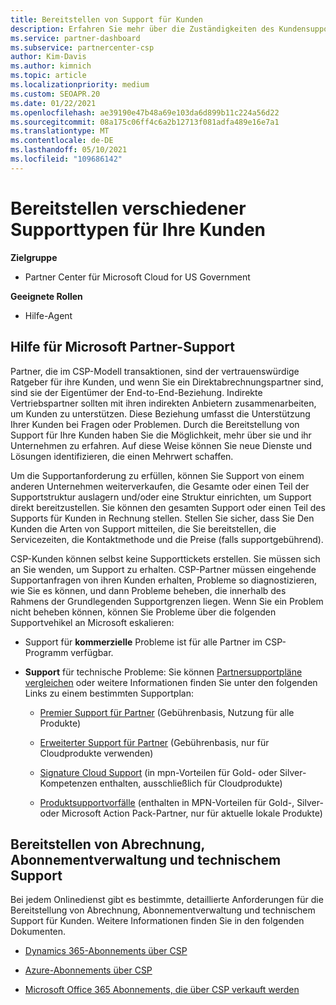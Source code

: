 ```yaml
---
title: Bereitstellen von Support für Kunden
description: Erfahren Sie mehr über die Zuständigkeiten des Kundensupports für Partner im CSP-Programm. Enthält Informationen zur Unterstützung von Abrechnung, Abonnementverwaltung und technischen Problemen.
ms.service: partner-dashboard
ms.subservice: partnercenter-csp
author: Kim-Davis
ms.author: kimnich
ms.topic: article
ms.localizationpriority: medium
ms.custom: SEOAPR.20
ms.date: 01/22/2021
ms.openlocfilehash: ae39190e47b48a69e103da6d899b11c224a56d22
ms.sourcegitcommit: 08a175c06ff4c6a2b12713f081adfa489e16e7a1
ms.translationtype: MT
ms.contentlocale: de-DE
ms.lasthandoff: 05/10/2021
ms.locfileid: "109686142"
---
```

# <a name="providing-different-types-of-support-to-your-customers"></a>Bereitstellen verschiedener Supporttypen für Ihre Kunden

**Zielgruppe**

- Partner Center für Microsoft Cloud for US Government

**Geeignete Rollen**

- Hilfe-Agent

## <a name="microsoft-partner-support-guidance"></a>Hilfe für Microsoft Partner-Support

Partner, die im CSP-Modell transaktionen, sind der vertrauenswürdige Ratgeber für ihre Kunden, und wenn Sie ein Direktabrechnungspartner sind, sind sie der Eigentümer der End-to-End-Beziehung. Indirekte Vertriebspartner sollten mit ihren indirekten Anbietern zusammenarbeiten, um Kunden zu unterstützen. Diese Beziehung umfasst die Unterstützung Ihrer Kunden bei Fragen oder Problemen. Durch die Bereitstellung von Support für Ihre Kunden haben Sie die Möglichkeit, mehr über sie und ihr Unternehmen zu erfahren. Auf diese Weise können Sie neue Dienste und Lösungen identifizieren, die einen Mehrwert schaffen.

Um die Supportanforderung zu erfüllen, können Sie Support von einem anderen Unternehmen weiterverkaufen, die Gesamte oder einen Teil der Supportstruktur auslagern und/oder eine Struktur einrichten, um Support direkt bereitzustellen. Sie können den gesamten Support oder einen Teil des Supports für Kunden in Rechnung stellen. Stellen Sie sicher, dass Sie Den Kunden die Arten von Support mitteilen, die Sie bereitstellen, die Servicezeiten, die Kontaktmethode und die Preise (falls supportgebührend).

CSP-Kunden können selbst keine Supporttickets erstellen. Sie müssen sich an Sie wenden, um Support zu erhalten. CSP-Partner müssen eingehende Supportanfragen von ihren Kunden erhalten, Probleme so diagnostizieren, wie Sie es können, und dann Probleme beheben, die innerhalb des Rahmens der Grundlegenden Supportgrenzen liegen. Wenn Sie ein Problem nicht beheben können, können Sie Probleme über die folgenden Supportvehikel an Microsoft eskalieren:

- Support für **kommerzielle** Probleme ist für alle Partner im CSP-Programm verfügbar.

- **Support** für technische Probleme: Sie können [Partnersupportpläne vergleichen](https://partner.microsoft.com/support/partnersupport) oder weitere Informationen finden Sie unter den folgenden Links zu einem bestimmten Supportplan:

  - [Premier Support für Partner](https://partner.microsoft.com/support/microsoft-services-premier-support) (Gebührenbasis, Nutzung für alle Produkte)

  - [Erweiterter Support für Partner](https://partner.microsoft.com/support/advanced-cloud-support) (Gebührenbasis, nur für Cloudprodukte verwenden)

  - [Signature Cloud Support](manage-your-partner-network-benefits.md) (in mpn-Vorteilen für Gold- oder Silver-Kompetenzen enthalten, ausschließlich für Cloudprodukte)

  - [Produktsupportvorfälle](manage-your-partner-network-benefits.md) (enthalten in MPN-Vorteilen für Gold-, Silver- oder Microsoft Action Pack-Partner, nur für aktuelle lokale Produkte)

## <a name="providing-billing-subscription-management-and-technical-support"></a>Bereitstellen von Abrechnung, Abonnementverwaltung und technischem Support 

Bei jedem Onlinedienst gibt es bestimmte, detaillierte Anforderungen für die Bereitstellung von Abrechnung, Abonnementverwaltung und technischem Support für Kunden. Weitere Informationen finden Sie in den folgenden Dokumenten.

- [Dynamics 365-Abonnements über CSP](https://www.microsoftpartnercommunity.com/t5/CSP/Microsoft-Partner-Support-Guidance/m-p/5262#M30)

- [Azure-Abonnements über CSP](https://www.microsoftpartnercommunity.com/t5/CSP/Microsoft-Partner-Support-Guidance/m-p/5263#M31)

- [Microsoft Office 365 Abonnements, die über CSP verkauft werden](https://www.microsoftpartnercommunity.com/t5/CSP/Microsoft-Partner-Support-Guidance/m-p/5264#M32)
